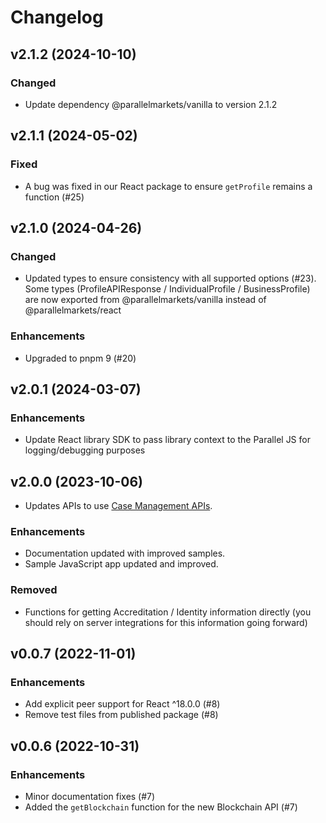 # Changelog

## v2.1.2 (2024-10-10)

### Changed

- Update dependency @parallelmarkets/vanilla to version 2.1.2

## v2.1.1 (2024-05-02)

### Fixed

- A bug was fixed in our React package to ensure `getProfile` remains a function (#25)

## v2.1.0 (2024-04-26)

### Changed

- Updated types to ensure consistency with all supported options (#23). Some types (ProfileAPIResponse / IndividualProfile / BusinessProfile) are
  now exported from @parallelmarkets/vanilla instead of @parallelmarkets/react

### Enhancements

- Upgraded to pnpm 9 (#20)

## v2.0.1 (2024-03-07)

### Enhancements

- Update React library SDK to pass library context to the Parallel JS for logging/debugging purposes

## v2.0.0 (2023-10-06)

- Updates APIs to use [Case Management APIs](https://developer.parallelmarkets.com/docs/server/case-management-api/introduction).

### Enhancements

- Documentation updated with improved samples.
- Sample JavaScript app updated and improved.

### Removed

- Functions for getting Accreditation / Identity information directly (you should rely on server integrations for this information going forward)

## v0.0.7 (2022-11-01)

### Enhancements

- Add explicit peer support for React ^18.0.0 (#8)
- Remove test files from published package (#8)

## v0.0.6 (2022-10-31)

### Enhancements

- Minor documentation fixes (#7)
- Added the `getBlockchain` function for the new Blockchain API (#7)
